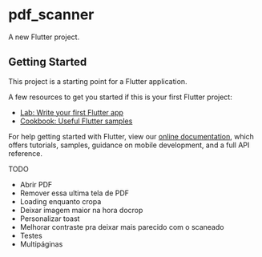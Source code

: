 # pdf_scanner

A new Flutter project.

## Getting Started

This project is a starting point for a Flutter application.

A few resources to get you started if this is your first Flutter project:

- [Lab: Write your first Flutter app](https://flutter.dev/docs/get-started/codelab)
- [Cookbook: Useful Flutter samples](https://flutter.dev/docs/cookbook)

For help getting started with Flutter, view our
[online documentation](https://flutter.dev/docs), which offers tutorials,
samples, guidance on mobile development, and a full API reference.


TODO 

- Abrir PDF
- Remover essa ultima tela de PDF
- Loading enquanto cropa
- Deixar imagem maior na hora docrop
- Personalizar toast
- Melhorar contraste pra deixar mais parecido com o scaneado
- Testes
- Multipáginas
